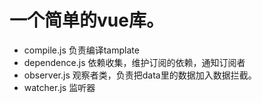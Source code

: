 # 一个简单的vue库。
+ compile.js 负责编译tamplate
+ dependence.js 依赖收集，维护订阅的依赖，通知订阅者
+ observer.js 观察者类，负责把data里的数据加入数据拦截。
+ watcher.js 监听器